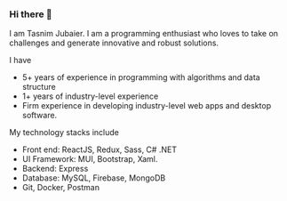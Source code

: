 ### Hi there 👋
I am Tasnim Jubaier. I am a programming enthusiast who loves to take on challenges and generate innovative and robust solutions.

I have
- 5+ years of experience in programming with algorithms and data structure
- 1+ years of industry-level experience
- Firm experience in developing industry-level web apps and desktop software.

My technology stacks include

- Front end: ReactJS, Redux, Sass, C# .NET
- UI Framework: MUI, Bootstrap, Xaml.
- Backend: Express
- Database: MySQL, Firebase, MongoDB
- Git, Docker, Postman
